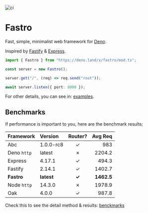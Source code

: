 ![ci](https://github.com/fastrojs/fastro-server/workflows/ci/badge.svg)
# Fastro
Fast, simple, minimalist web framework for [Deno](https://deno.land/). 

Inspired by [Fastify](https://www.fastify.io/) & [Express](https://expressjs.com/).

```ts
import { Fastro } from "https://deno.land/x/fastro/mod.ts";

const server = new Fastro();

server.get("/", (req) => req.send("root"));

await server.listen({ port: 8000 });

```

For other details, you can see in: [examples](https://github.com/fastrojs/fastro-server/tree/master/examples).

## Benchmarks
If performance is important to you, here are the benchmark results:

| Framework | Version | Router? | Avg Req |
| :-- | :-- | :--: | --: |
| Abc | 1.0.0-rc8 | &#10003; | 983 |
| Deno `http` | latest | &#10007; | 2204.2 |
| Express | 4.17.1 | &#10003; | 494.3 |
| Fastify | 2.14.1 | &#10003; | 1402.7 |
| **Fastro** | **latest** | **&#10003;** | **1462.5**  |
| Node `http` | 14.3.0 | &#10007; | 1978.9 |
| Oak | 4.0.0 | &#10003; | 987.8 |

Check this to see the detail method & results: [benckmarks](https://github.com/fastrojs/fastro-server/tree/master/benchmarks)

